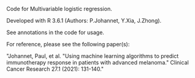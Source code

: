 Code for Multivariable logistic regression.

Developed with R 3.6.1 (Authors: P.Johannet, Y.Xia, J.Zhong).

See annotations in the code for usage.

For reference, please see the following paper(s):

"Johannet, Paul, et al. "Using machine learning algorithms to predict immunotherapy response in patients with advanced melanoma." Clinical Cancer Research 27.1 (2021): 131-140."




